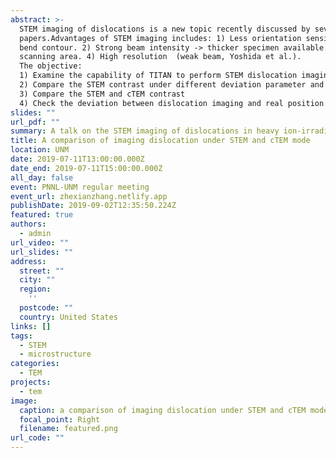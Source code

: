 ```yaml
---
abstract: >-
  STEM imaging of dislocations is a new topic recently discussed by several
  papers.Advantages of STEM imaging includes: 1) Less orientation sensitive->
  bend contour. 2) Strong beam intensity -> thicker specimen available. 3) Large
  scanning area. 4) High resolution  (weak beam, Yoshida et al.).
  The objective: 
  1) Examine the capability of TITAN to perform STEM dislocation imaging 
  2) Compare the STEM contrast under different deviation parameter and g vector 
  3) Compare the STEM and cTEM contrast 
  4) Check the deviation between dislocation imaging and real position.
slides: ""
url_pdf: ""
summary: A talk on the STEM imaging of dislocations in heavy ion-irradiated steel.
title: A comparison of imaging dislocation under STEM and cTEM mode
location: UNM
date: 2019-07-11T13:00:00.000Z
date_end: 2019-07-11T15:00:00.000Z
all_day: false
event: PNNL-UNM regular meeting
event_url: zhexianzhang.netlify.app
publishDate: 2019-09-02T12:35:50.224Z
featured: true
authors:
  - admin
url_video: ""
url_slides: ""
address:
  street: ""
  city: ""
  region: 
    ''
  postcode: ""
  country: United States
links: []
tags:
  - STEM
  - microstructure
categories:
  - TEM
projects:
  - tem
image:
  caption: a comparison of imaging dislocation under STEM and cTEM mode
  focal_point: Right
  filename: featured.png
url_code: ""
---
```

